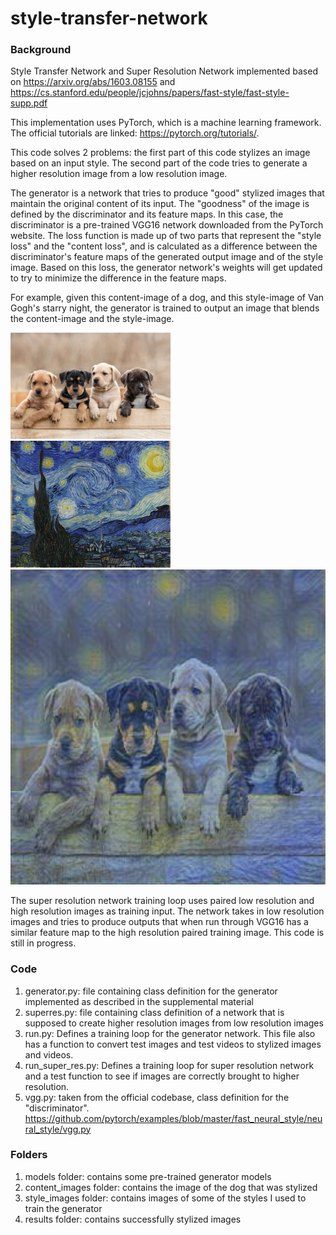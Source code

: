 # style-transfer-network
### Background

Style Transfer Network and Super Resolution Network implemented based on https://arxiv.org/abs/1603.08155 and https://cs.stanford.edu/people/jcjohns/papers/fast-style/fast-style-supp.pdf

This implementation uses PyTorch, which is a machine learning framework. The official tutorials are linked: https://pytorch.org/tutorials/.

This code solves 2 problems: the first part of this code stylizes an image based on an input style. The second part of the code tries to generate a higher resolution image from a low resolution image.

The generator is a network that tries to produce "good" stylized images that maintain the original content of its input. The "goodness" of the image is defined by the discriminator and its feature maps. In this case, the discriminator is a pre-trained VGG16 network downloaded from the PyTorch website. The loss function is made up of two parts that represent the "style loss" and the "content loss", and is calculated as a difference between the discriminator's feature maps of the generated output image and of the style image. Based on this loss, the generator network's weights will get updated to try to minimize the difference in the feature maps.

For example, given this content-image of a dog, and this style-image of Van Gogh's starry night, the generator is trained to output an image that blends the content-image and the style-image.

<img src="https://github.com/anjalipemmaraju/styletransfernetwork/blob/master/content_images/original_dog.jpg" width="256"> <img src="https://github.com/anjalipemmaraju/styletransfernetwork/blob/master/style_images/vangogh.jpg" width="256">
<img src="https://github.com/anjalipemmaraju/styletransfernetwork/blob/master/results/vangogh_dog.jpg" width="512">

The super resolution network training loop uses paired low resolution and high resolution images as training input. The network takes in low resolution images and tries to produce outputs that when run through VGG16 has a similar feature map to the high resolution paired training image. This code is still in progress.

### Code
1. generator.py: file containing class definition for the generator implemented as described in the supplemental material
2. superres.py: file containing class definition of a network that is supposed to create higher resolution images from low resolution images
3. run.py: Defines a training loop for the generator network. This file also has a function to convert test images and test videos to stylized images and videos.
4. run_super_res.py: Defines a training loop for super resolution network and a test function to see if images are correctly brought to higher resolution.
5. vgg.py: taken from the official codebase, class definition for the "discriminator". https://github.com/pytorch/examples/blob/master/fast_neural_style/neural_style/vgg.py

### Folders
1. models folder: contains some pre-trained generator models
2. content_images folder: contains the image of the dog that was stylized
3. style_images folder: contains images of some of the styles I used to train the generator
4. results folder: contains successfully stylized images

